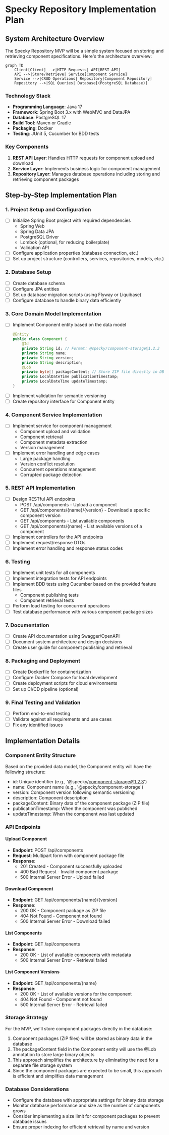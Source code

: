 # Specky Repository Implementation Plan

## System Architecture Overview

The Specky Repository MVP will be a simple system focused on storing and retrieving component specifications. Here's the architecture overview:

```mermaid
graph TD
    Client[Client] -->|HTTP Requests| API[REST API]
    API -->|Store/Retrieve| Service[Component Service]
    Service -->|CRUD Operations| Repository[Component Repository]
    Repository -->|SQL Queries| Database[(PostgreSQL Database)]
```

### Technology Stack
- **Programming Language**: Java 17
- **Framework**: Spring Boot 3.x with WebMVC and DataJPA
- **Database**: PostgreSQL 17
- **Build Tool**: Maven or Gradle
- **Packaging**: Docker
- **Testing**: JUnit 5, Cucumber for BDD tests

### Key Components
1. **REST API Layer**: Handles HTTP requests for component upload and download
2. **Service Layer**: Implements business logic for component management
3. **Repository Layer**: Manages database operations including storing and retrieving component packages

## Step-by-Step Implementation Plan

### 1. Project Setup and Configuration
- [ ] Initialize Spring Boot project with required dependencies
  - Spring Web
  - Spring Data JPA
  - PostgreSQL Driver
  - Lombok (optional, for reducing boilerplate)
  - Validation API
- [ ] Configure application properties (database connection, etc.)
- [ ] Set up project structure (controllers, services, repositories, models, etc.)

### 2. Database Setup
- [ ] Create database schema
- [ ] Configure JPA entities
- [ ] Set up database migration scripts (using Flyway or Liquibase)
- [ ] Configure database to handle binary data efficiently

### 3. Core Domain Model Implementation
- [ ] Implement Component entity based on the data model
  ```java
  @Entity
  public class Component {
      @Id
      private String id; // Format: @specky/component-storage@1.2.3
      private String name;
      private String version;
      private String description;
      @Lob
      private byte[] packageContent; // Store ZIP file directly in DB
      private LocalDateTime publicationTimestamp;
      private LocalDateTime updateTimestamp;
  }
  ```
- [ ] Implement validation for semantic versioning
- [ ] Create repository interface for Component entity

### 4. Component Service Implementation
- [ ] Implement service for component management
  - Component upload and validation
  - Component retrieval
  - Component metadata extraction
  - Version management
- [ ] Implement error handling and edge cases
  - Large package handling
  - Version conflict resolution
  - Concurrent operations management
  - Corrupted package detection

### 5. REST API Implementation
- [ ] Design RESTful API endpoints
  - POST /api/components - Upload a component
  - GET /api/components/{name}/{version} - Download a specific component version
  - GET /api/components - List available components
  - GET /api/components/{name} - List available versions of a component
- [ ] Implement controllers for the API endpoints
- [ ] Implement request/response DTOs
- [ ] Implement error handling and response status codes

### 6. Testing
- [ ] Implement unit tests for all components
- [ ] Implement integration tests for API endpoints
- [ ] Implement BDD tests using Cucumber based on the provided feature files
  - Component publishing tests
  - Component retrieval tests
- [ ] Perform load testing for concurrent operations
- [ ] Test database performance with various component package sizes

### 7. Documentation
- [ ] Create API documentation using Swagger/OpenAPI
- [ ] Document system architecture and design decisions
- [ ] Create user guide for component publishing and retrieval

### 8. Packaging and Deployment
- [ ] Create Dockerfile for containerization
- [ ] Configure Docker Compose for local development
- [ ] Create deployment scripts for cloud environments
- [ ] Set up CI/CD pipeline (optional)

### 9. Final Testing and Validation
- [ ] Perform end-to-end testing
- [ ] Validate against all requirements and use cases
- [ ] Fix any identified issues

## Implementation Details

### Component Entity Structure
Based on the provided data model, the Component entity will have the following structure:
- id: Unique identifier (e.g., '@specky/component-storage@1.2.3')
- name: Component name (e.g., '@specky/component-storage')
- version: Component version following semantic versioning
- description: Component description
- packageContent: Binary data of the component package (ZIP file)
- publicationTimestamp: When the component was published
- updateTimestamp: When the component was last updated

### API Endpoints

#### Upload Component
- **Endpoint**: POST /api/components
- **Request**: Multipart form with component package file
- **Response**: 
  - 201 Created - Component successfully uploaded
  - 400 Bad Request - Invalid component package
  - 500 Internal Server Error - Upload failed

#### Download Component
- **Endpoint**: GET /api/components/{name}/{version}
- **Response**: 
  - 200 OK - Component package as ZIP file
  - 404 Not Found - Component not found
  - 500 Internal Server Error - Download failed

#### List Components
- **Endpoint**: GET /api/components
- **Response**: 
  - 200 OK - List of available components with metadata
  - 500 Internal Server Error - Retrieval failed

#### List Component Versions
- **Endpoint**: GET /api/components/{name}
- **Response**: 
  - 200 OK - List of available versions for the component
  - 404 Not Found - Component not found
  - 500 Internal Server Error - Retrieval failed

### Storage Strategy
For the MVP, we'll store component packages directly in the database:
1. Component packages (ZIP files) will be stored as binary data in the database
2. The packageContent field in the Component entity will use the @Lob annotation to store large binary objects
3. This approach simplifies the architecture by eliminating the need for a separate file storage system
4. Since the component packages are expected to be small, this approach is efficient and simplifies data management

### Database Considerations
- Configure the database with appropriate settings for binary data storage
- Monitor database performance and size as the number of components grows
- Consider implementing a size limit for component packages to prevent database issues
- Ensure proper indexing for efficient retrieval by name and version
